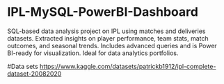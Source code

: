 # IPL-MySQL-PowerBI-Dashboard
SQL-based data analysis project on IPL using matches and deliveries datasets. Extracted insights on player performance, team stats, match outcomes, and seasonal trends. Includes advanced queries and is Power BI-ready for visualization. Ideal for data analytics portfolios.

#Data sets
https://www.kaggle.com/datasets/patrickb1912/ipl-complete-dataset-20082020
